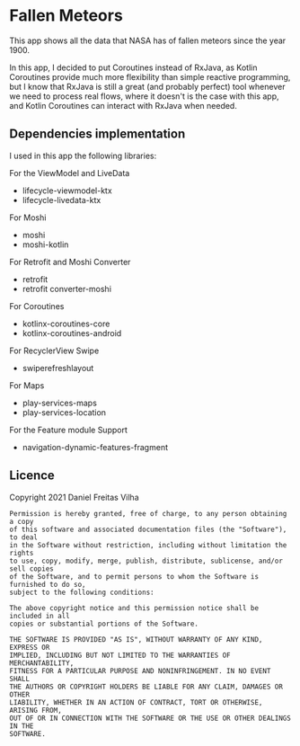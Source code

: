 # Fallen Meteors
This app shows all the data that NASA has of fallen meteors since the year 1900.

In this app, I decided to put Coroutines instead of RxJava, as Kotlin Coroutines provide much more flexibility than simple reactive programming, but I know that RxJava is still a great (and probably perfect) tool whenever we need to process real flows, where it doesn't is the case with this app, and Kotlin Coroutines can interact with RxJava when needed. 


## Dependencies implementation
I used in this app the following libraries:

For the ViewModel and LiveData
- lifecycle-viewmodel-ktx
- lifecycle-livedata-ktx

For Moshi
- moshi
- moshi-kotlin

For Retrofit and Moshi Converter
- retrofit
- retrofit converter-moshi

For Coroutines
- kotlinx-coroutines-core
- kotlinx-coroutines-android

For RecyclerView Swipe
- swiperefreshlayout

For Maps
- play-services-maps
- play-services-location

For the Feature module Support
- navigation-dynamic-features-fragment


## Licence
Copyright 2021 Daniel Freitas Vilha
```
Permission is hereby granted, free of charge, to any person obtaining a copy
of this software and associated documentation files (the "Software"), to deal
in the Software without restriction, including without limitation the rights
to use, copy, modify, merge, publish, distribute, sublicense, and/or sell copies
of the Software, and to permit persons to whom the Software is furnished to do so,
subject to the following conditions:

The above copyright notice and this permission notice shall be included in all
copies or substantial portions of the Software.

THE SOFTWARE IS PROVIDED "AS IS", WITHOUT WARRANTY OF ANY KIND, EXPRESS OR
IMPLIED, INCLUDING BUT NOT LIMITED TO THE WARRANTIES OF MERCHANTABILITY,
FITNESS FOR A PARTICULAR PURPOSE AND NONINFRINGEMENT. IN NO EVENT SHALL
THE AUTHORS OR COPYRIGHT HOLDERS BE LIABLE FOR ANY CLAIM, DAMAGES OR OTHER
LIABILITY, WHETHER IN AN ACTION OF CONTRACT, TORT OR OTHERWISE, ARISING FROM,
OUT OF OR IN CONNECTION WITH THE SOFTWARE OR THE USE OR OTHER DEALINGS IN THE
SOFTWARE.
```
